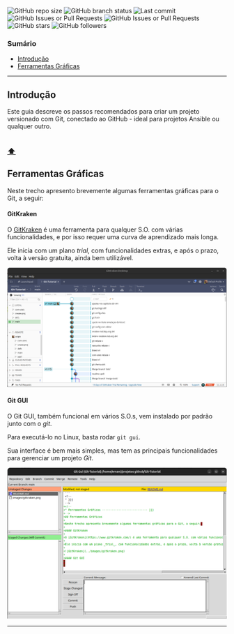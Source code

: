 <!--
" Badges ------------------ {{{
-->
<!-- Estes badges só funcionarão quando o repositório do github for público -->
![GitHub repo size](https://img.shields.io/github/repo-size/ernanikern70/Git-Tutorial?label=Repo%20size&style=flat-round&logo=github) 
![GitHub branch status](https://img.shields.io/github/checks-status/ernanikern70/Git-Tutorial/main) 
![Last commit](https://img.shields.io/github/last-commit/ernanikern70/Git-Tutorial?label=Last%20commit&style=flat-round&color=green) 
![GitHub Issues or Pull Requests](https://img.shields.io/github/issues/ernanikern70/Git-Tutorial)
![GitHub Issues or Pull Requests](https://img.shields.io/github/issues-pr/ernanikern70/Git-Tutorial)
![GitHub stars](https://img.shields.io/github/stars/ernanikern70/Git-Tutorial?label=%E2%AD%90%20Stars&style=flat-square&color=yellow)
![GitHub followers](https://img.shields.io/github/followers/ernanikern70) 
<!--
" }}}
-->
<!--
" Sumário ----------------------- {{{
-->
### Sumário

- [Introdução](#introdução)
- [Ferramentas Gráficas](#ferramentas-gráficas)

---
<!---
" }}}
-->
<!--
 " Introdução --------------------------- {{{
-->
## Introdução 

Este guia descreve os passos recomendados para criar um projeto versionado com Git, conectado ao GitHub - ideal para projetos Ansible ou qualquer outro.

<sub>[⬆](#sumário)</sub>
---
<!--
" }}}
-->
<!--
" Ferramentas Gráficas ---------------------------- {{{ 
-->
## Ferramentas Gráficas

Neste trecho apresento brevemente algumas ferramentas gráficas para o Git, a seguir: 

#### GitKraken

O [GitKraken](https://www.gitkraken.com/) é uma ferramenta para qualquer S.O. com várias funcionalidades, e por isso requer uma curva de aprendizado mais longa.  

Ele inicia com um plano _trial_, com funcionalidades extras, e após o prazo, volta à versão gratuita, ainda bem utilizável. 

![GitKraken](../images/gitkraken.png)

#### Git GUI

O Git GUI, também funcional em vários S.O.s, vem instalado por padrão junto com o _git_. 

Para executá-lo no Linux, basta rodar ```git gui```. 

Sua interface é bem mais simples, mas tem as principais funcionalidades para gerenciar um projeto _Git_. 

![Git GUI](../images/gitgui.png)

---
<!--
" }}}
-->

